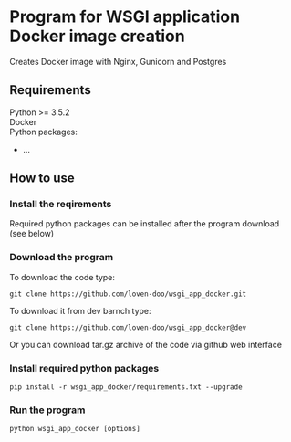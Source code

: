 # Program for WSGI application Docker image creation
Creates Docker image with Nginx, Gunicorn and Postgres

## Requirements
Python >= 3.5.2  
Docker  
Python packages:  
- ...  

## How to use

### Install the reqirements

Required python packages can be installed after the program download (see below)  

### Download the program
To download the code type:
```
git clone https://github.com/loven-doo/wsgi_app_docker.git
```
To download it from dev barnch type:
```
git clone https://github.com/loven-doo/wsgi_app_docker@dev
```
Or you can download tar.gz archive of the code via github web interface

### Install required python packages
```
pip install -r wsgi_app_docker/requirements.txt --upgrade
```

### Run the program
```
python wsgi_app_docker [options]
```
